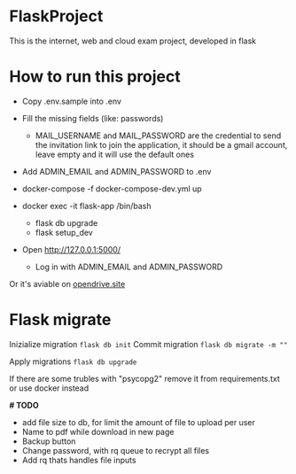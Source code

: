 # FlaskProject

This is the internet, web and cloud exam project, developed in flask

# How to run this project

- Copy .env.sample into .env
- Fill the missing fields (like: passwords)
  - MAIL_USERNAME and MAIL_PASSWORD are the credential to send the invitation link to join the application, it should be a gmail account, leave empty and it will use the default ones
- Add ADMIN_EMAIL and ADMIN_PASSWORD to .env
- docker-compose -f docker-compose-dev.yml up

- docker exec -it flask-app /bin/bash
  - flask db upgrade
  - flask setup_dev
- Open http://127.0.0.1:5000/
  - Log in with ADMIN_EMAIL and ADMIN_PASSWORD

Or it's aviable on [opendrive.site](https://opendrive.site/ "Site homepage")

# Flask migrate

Inizialize migration `flask db init`
Commit migration `flask db migrate -m ""`

Apply migrations `flask db upgrade`

If there are some trubles with "psycopg2" remove it from requirements.txt or use docker instead

**# TODO**

- add file size to db, for limit the amount of file to upload per user
- Name to pdf while download in new page
- Backup button
- Change password, with rq queue to recrypt all files
- Add rq thats handles file inputs
